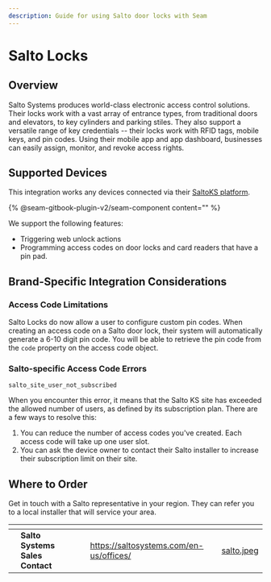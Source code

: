 ```yaml
---
description: Guide for using Salto door locks with Seam
---
```


# Salto Locks

## Overview

Salto Systems produces world-class electronic access control solutions. Their locks work with a vast array of entrance types, from traditional doors and elevators, to key cylinders and parking stiles. They also support a versatile range of key credentials -- their locks work with RFID tags, mobile keys, and pin codes. Using their mobile app and app dashboard, businesses can easily assign, monitor, and revoke access rights.

## Supported Devices

This integration works any devices connected via their [SaltoKS platform](https://saltoks.com/).

{% @seam-gitbook-plugin-v2/seam-component content="<seam-supported-device-table
  endpoint="https://connect.getseam.com"
  client-session-token="seam_cst126DAjfor_2kxn8QAAEUkj3Zu4Nr1Aoauy"
  brands='["salto"]'
/>" %}

We support the following features:

* Triggering web unlock actions
* Programming access codes on door locks and card readers that have a pin pad.

## Brand-Specific Integration Considerations

### Access Code Limitations

Salto Locks do now allow a user to configure custom pin codes. When creating an access code on a Salto door lock, their system will automatically generate a 6-10 digit pin code. You will be able to retrieve the pin code from the `code` property on the access code object.

### Salto-specific Access Code Errors

`salto_site_user_not_subscribed`

When you encounter this error, it means that the Salto KS site has exceeded the allowed number of users, as defined by its subscription plan. There are a few ways to resolve this:

1. You can reduce the number of access codes you've created. Each access code will take up one user slot.
2. You can ask the device owner to contact their Salto installer to increase their subscription limit on their site.

## Where to Order

Get in touch with a Salto representative in your region. They can refer you to a local installer that will service your area.

<table data-view="cards"><thead><tr><th></th><th></th><th></th><th data-hidden data-card-target data-type="content-ref"></th><th data-hidden data-card-cover data-type="files"></th></tr></thead><tbody><tr><td></td><td><strong>Salto Systems Sales Contact</strong></td><td></td><td><a href="https://saltosystems.com/en-us/offices/">https://saltosystems.com/en-us/offices/</a></td><td><a href="../.gitbook/assets/salto.jpeg">salto.jpeg</a></td></tr></tbody></table>
